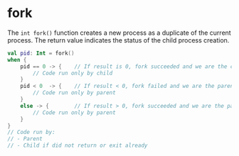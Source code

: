 # fork

The `int fork()` function creates a new process as a duplicate of the current process. The return value indicates the status of the child process creation.

```kotlin
val pid: Int = fork()
when {
    pid == 0 -> {    // If result is 0, fork succeeded and we are the child
        // Code run only by child
    }
    pid < 0  -> {    // If result < 0, fork failed and we are the parent
        // Code run only by parent
    }
    else -> {        // If result > 0, fork succeeded and we are the parent
        // Code run only by parent
    }
}
// Code run by:
// - Parent
// - Child if did not return or exit already
```

